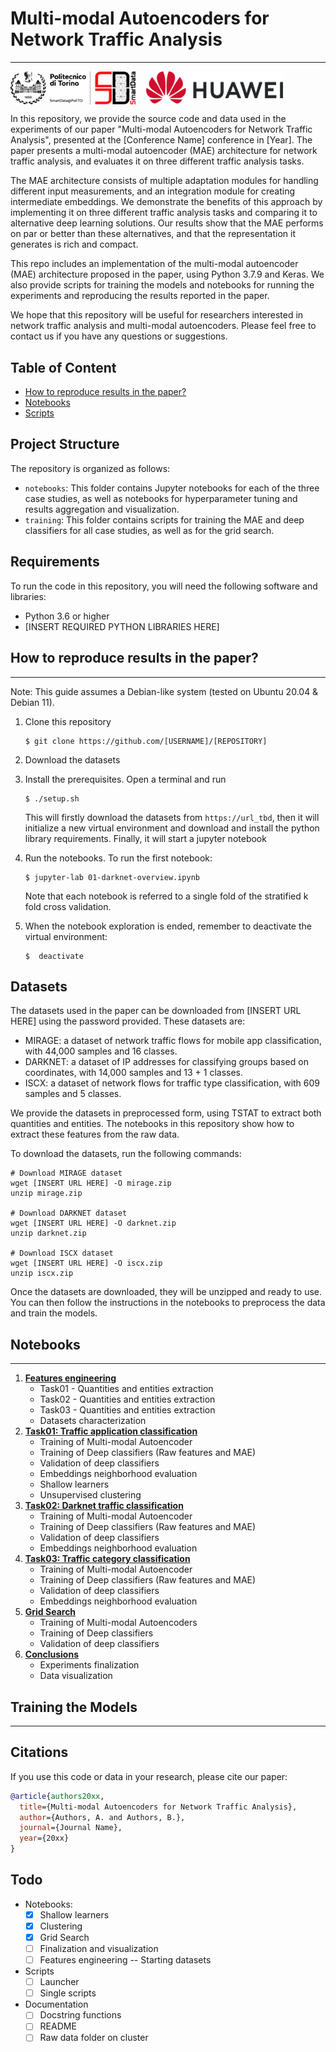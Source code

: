# Multi-modal Autoencoders for Network Traffic Analysis
___

<div style="display:flex;">
  <img src=".logos/polito.png", width="200", style="margin-right:8px;">
  <img src=".logos/huawei.png", width="220", style="margin-left:8px;">
</div>


In this repository, we provide the source code and data used in the experiments 
of our paper "Multi-modal Autoencoders for Network Traffic Analysis", presented 
at the [Conference Name] conference in [Year]. The paper presents a multi-modal 
autoencoder (MAE) architecture for network traffic analysis, and evaluates it 
on three different traffic analysis tasks. 

The MAE architecture consists of multiple adaptation modules for handling 
different input measurements, and an integration module for creating intermediate 
embeddings. We demonstrate the benefits of this approach by implementing it on 
three different traffic analysis tasks and comparing it to alternative deep 
learning solutions. Our results show that the MAE performs on par or better 
than these alternatives, and that the representation it generates is rich and 
compact.

This repo includes an implementation of the multi-modal autoencoder (MAE) 
architecture proposed in the paper, using Python 3.7.9 and Keras. We also 
provide scripts for training the models and notebooks for running the 
experiments and reproducing the results reported in the paper.

We hope that this repository will be useful for researchers interested in 
network traffic analysis and multi-modal autoencoders. Please feel free to 
contact us if you have any questions or suggestions.

##  **Table of Content**
- [How to reproduce results in the paper?](#how-to-reproduce-results-in-the-paper)
- [Notebooks](#notebooks)
- [Scripts](#scripts)


## **Project Structure**

The repository is organized as follows:

- `notebooks`: This folder contains Jupyter notebooks for each of the three case studies, as well as notebooks for hyperparameter tuning and results aggregation and visualization.
- `training`: This folder contains scripts for training the MAE and deep classifiers for all case studies, as well as for the grid search.

## **Requirements**

To run the code in this repository, you will need the following software and libraries:

- Python 3.6 or higher
- [INSERT REQUIRED PYTHON LIBRARIES HERE]



## **How to reproduce results in the paper?**
___

Note: This guide assumes a Debian-like system (tested on Ubuntu 20.04 & Debian 11).

1. Clone this repository
    ```
    $ git clone https://github.com/[USERNAME]/[REPOSITORY]
    ```
2. Download the datasets

3. Install the prerequisites. Open a terminal and run 
    ```
    $ ./setup.sh
    ```
    This will firstly download the datasets from `https://url_tbd`, then it will
    initialize a new virtual environment and download and install the python 
    library requirements. Finally, it will start a jupyter notebook

4. Run the notebooks. 
    To run the first notebook:
    ```
    $ jupyter-lab 01-darknet-overview.ipynb
    ```
    
    Note that each notebook is referred to a single fold of the stratified
    k fold cross validation.

5. When the notebook exploration is ended, remember to deactivate the virtual 
    environment:
    ```
   $  deactivate
    ```


## **Datasets**

The datasets used in the paper can be downloaded from [INSERT URL HERE] using the password provided. These datasets are:

- MIRAGE: a dataset of network traffic flows for mobile app classification, with 44,000 samples and 16 classes.
- DARKNET: a dataset of IP addresses for classifying groups based on coordinates, with 14,000 samples and 13 + 1 classes.
- ISCX: a dataset of network flows for traffic type classification, with 609 samples and 5 classes.

We provide the datasets in preprocessed form, using TSTAT to extract both quantities and entities. The notebooks in this repository show how to extract these features from the raw data.

To download the datasets, run the following commands:
```
# Download MIRAGE dataset
wget [INSERT URL HERE] -O mirage.zip
unzip mirage.zip

# Download DARKNET dataset
wget [INSERT URL HERE] -O darknet.zip
unzip darknet.zip

# Download ISCX dataset
wget [INSERT URL HERE] -O iscx.zip
unzip iscx.zip
```

Once the datasets are downloaded, they will be unzipped and ready to use. You can then follow the instructions in the notebooks to preprocess the data and train the models.

## **Notebooks**
___

1. [**Features engineering**](./notebooks/00-characterization.ipynb)
    - Task01 - Quantities and entities extraction
    - Task02 - Quantities and entities extraction
    - Task03 - Quantities and entities extraction
    - Datasets characterization
2. [**Task01: Traffic application classification**](./notebooks/01-mobile-application.ipynb)
    - Training of Multi-modal Autoencoder
    - Training of Deep classifiers (Raw features and MAE)
    - Validation of deep classifiers
    - Embeddings neighborhood evaluation
    - Shallow learners
    - Unsupervised clustering
3. [**Task02: Darknet traffic classification**](./notebooks/02-darknet-traffic.ipynb)
    - Training of Multi-modal Autoencoder
    - Training of Deep classifiers (Raw features and MAE)
    - Validation of deep classifiers
    - Embeddings neighborhood evaluation
4. [**Task03: Traffic category classification**](./notebooks/03-traffic-category.ipynb)
    - Training of Multi-modal Autoencoder
    - Training of Deep classifiers (Raw features and MAE)
    - Validation of deep classifiers
    - Embeddings neighborhood evaluation
5. [**Grid Search**](./notebooks/04-grid-search.ipynb)
    - Training of Multi-modal Autoencoders
    - Training of Deep classifiers
    - Validation of deep classifiers
6. [**Conclusions**](./notebooks/05-visualization.ipynb)
    - Experiments finalization
    - Data visualization


## **Training the Models**
___

## **Citations**
If you use this code or data in your research, please cite our paper:
```bibtex
@article{authors20xx,
  title={Multi-modal Autoencoders for Network Traffic Analysis},
  author={Authors, A. and Authors, B.},
  journal={Journal Name},
  year={20xx}
}
```


## **Todo**
- Notebooks:
    - [x] Shallow learners
    - [x] Clustering
    - [x] Grid Search
    - [ ] Finalization and visualization
    - [ ] Features engineering -- Starting datasets
- Scripts
    - [ ] Launcher
    - [ ] Single scripts
- Documentation
    - [ ] Docstring functions
    - [ ] README
    - [ ] Raw data folder on cluster